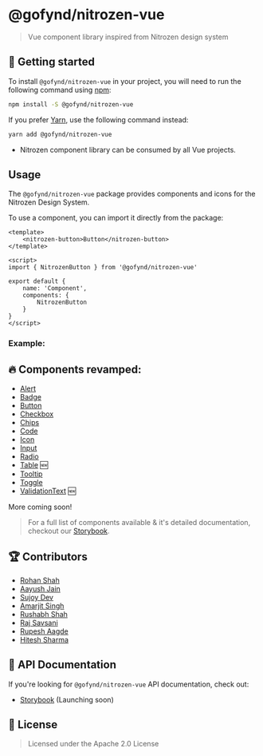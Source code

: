 # @gofynd/nitrozen-vue

> Vue component library inspired from Nitrozen design system

## 🤔 Getting started

To install `@gofynd/nitrozen-vue` in your project, you will need to run the following
command using [npm](https://www.npmjs.com/):

```bash
npm install -S @gofynd/nitrozen-vue
```

If you prefer [Yarn](https://yarnpkg.com/en/), use the following command
instead:

```bash
yarn add @gofynd/nitrozen-vue
```

- Nitrozen component library can be consumed by all Vue projects.

## Usage

The `@gofynd/nitrozen-vue` package provides components and icons for the Nitrozen Design
System.

To use a component, you can import it directly from the package:


```vue
<template>
    <nitrozen-button>Button</nitrozen-button>
</template>

<script>
import { NitrozenButton } from '@gofynd/nitrozen-vue'

export default {
    name: 'Component',
    components: {
        NitrozenButton
    }
}
</script>
```

### Example:

## 🔥 Components revamped:

- [Alert](https://gofynd.io/nitrozen-vue/?path=/story/components-alert--button-less-alert)
- [Badge](https://gofynd.io/nitrozen-vue/?path=/story/components-badges--success-badge)
- [Button](https://gofynd.io/nitrozen-vue/?path=/story/components-button--default-button-themes)
- [Checkbox](https://gofynd.io/nitrozen-vue/?path=/story/components-input-checkbox--check-box)
- [Chips](https://gofynd.io/nitrozen-vue/?path=/story/components-chips--default-chip)
- [Code](https://gofynd.io/nitrozen-vue/?path=/story/components-input-code--code)
- [Icon](https://gofynd.io/nitrozen-vue/?path=/story/assets-icon--icon)
- [Input](https://gofynd.io/nitrozen-vue/?path=/story/components-input-inputfields--input)
- [Radio](https://gofynd.io/nitrozen-vue/?path=/story/components-input-radio--radio)
- [Table](https://gofynd.io/nitrozen-vue/?path=/story/components-table--basic) 🆕
- [Tooltip](https://gofynd.io/nitrozen-vue/?path=/story/components-tooltip--tooltip-simple)
- [Toggle](https://gofynd.io/nitrozen-vue/?path=/story/components-button-toggle--toggle)
- [ValidationText](https://gofynd.io/nitrozen-vue/?path=/story/components-validation--success) 🆕

More coming soon!

> For a full list of components available & it's detailed documentation, checkout our
> [Storybook](https://gofynd.io/nitrozen-vue).

## 🏆 Contributors

- [Rohan Shah](https://github.com/ShahRohan27)
- [Aayush Jain](https://github.com/vishu3011)
- [Sujoy Dev](https://github.com/sujoydev99)
- [Amarjit Singh](https://github.com/Amarjit-Singh-22)
- [Rushabh Shah](https://github.com/rushabhshah1993)
- [Raj Savsani](https://github.com/raj-savsani)
- [Rupesh Aagde](https://github.com/RupeshAagde)
- [Hitesh Sharma](https://github.com/ihiteshsharma)

## 📖 API Documentation

If you're looking for `@gofynd/nitrozen-vue` API documentation, check out:

- [Storybook](https://gofynd.io/nitrozen-vue) (Launching soon)

## 📝 License

> Licensed under the Apache 2.0 License
